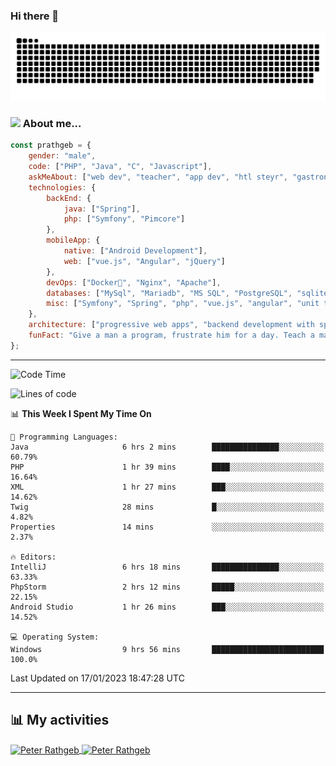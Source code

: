 ### Hi there 👋

<div align="center">
  <img  src="https://github.com/1999AZZAR/1999AZZAR/blob/main/resources/img/grid-snake.svg"
       alt="snake" />
</div>

### <img src="https://media.giphy.com/media/VgCDAzcKvsR6OM0uWg/giphy.gif" width="50"> About me...  

```javascript
const prathgeb = {
    gender: "male",
    code: ["PHP", "Java", "C", "Javascript"],
    askMeAbout: ["web dev", "teacher", "app dev", "htl steyr", "gastronaut"],
    technologies: {
        backEnd: {
            java: ["Spring"],
            php: ["Symfony", "Pimcore"]
        },
        mobileApp: {
            native: ["Android Development"],
            web: ["vue.js", "Angular", "jQuery"]
        },
        devOps: ["Docker🐳", "Nginx", "Apache"],
        databases: ["MySql", "Mariadb", "MS SQL", "PostgreSQL", "sqlite"],
        misc: ["Symfony", "Spring", "php", "vue.js", "angular", "unit testing", "ci/cd using github actions"]
    },
    architecture: ["progressive web apps", "backend development with spring", "backend development with symfony"],
    funFact: "Give a man a program, frustrate him for a day. Teach a man to program, frustrate him for a lifetime."
};
```

---
<!--START_SECTION:waka-->
![Code Time](http://img.shields.io/badge/Code%20Time-29%20hrs%2028%20mins-blue)

![Lines of code](https://img.shields.io/badge/From%20Hello%20World%20I%27ve%20Written-239%20Thousand%20lines%20of%20code-blue)

📊 **This Week I Spent My Time On** 

```text
💬 Programming Languages: 
Java                     6 hrs 2 mins        ███████████████░░░░░░░░░░   60.79% 
PHP                      1 hr 39 mins        ████░░░░░░░░░░░░░░░░░░░░░   16.64% 
XML                      1 hr 27 mins        ███░░░░░░░░░░░░░░░░░░░░░░   14.62% 
Twig                     28 mins             █░░░░░░░░░░░░░░░░░░░░░░░░   4.82% 
Properties               14 mins             ░░░░░░░░░░░░░░░░░░░░░░░░░   2.37%

🔥 Editors: 
IntelliJ                 6 hrs 18 mins       ███████████████░░░░░░░░░░   63.33% 
PhpStorm                 2 hrs 12 mins       █████░░░░░░░░░░░░░░░░░░░░   22.15% 
Android Studio           1 hr 26 mins        ███░░░░░░░░░░░░░░░░░░░░░░   14.52%

💻 Operating System: 
Windows                  9 hrs 56 mins       █████████████████████████   100.0%

```


 Last Updated on 17/01/2023 18:47:28 UTC
<!--END_SECTION:waka-->

---
  ## 📊 My activities
  <a href="https://github.com/prathgeb">
    <img width=450 height=170 align="center" alt="Peter Rathgeb" src="https://github-readme-stats.vercel.app/api?username=prathgeb&include_all_commits=true&count_private=true&theme=midnight-purple&show_icons=true&bg_color=0D1117&hide_border=true" />
  </a>
  <a href="https://github.com/prathgeb">
    <img align="center" alt="Peter Rathgeb" src="https://github-readme-stats.vercel.app/api/top-langs/?username=prathgeb&include_all_commits=true&count_private=true&theme=midnight-purple&show_icons=true&layout=compact&bg_color=0D1117&hide_border=true" />
  </a>
